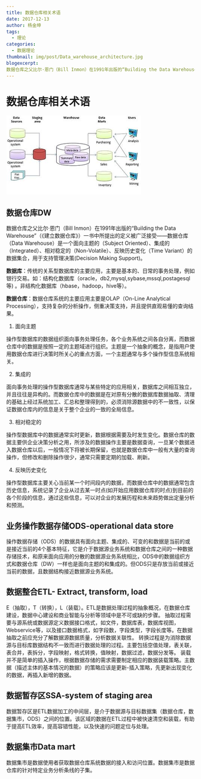 ```yaml
---
title: 数据仓库相关术语
date: 2017-12-13
author: 杨金坤
tags:
  - 理论
categories:
  - 数据理论
thumbnail: img/post/Data_warehouse_architecture.jpg
blogexcerpt:
数据仓库之父比尔·恩门（Bill Inmon）在1991年出版的“Building the Data Warehouse”（《建立数据仓库》）一书中所提出的定义被广泛接受——数据仓库（Data Warehouse）是一个面向主题的（Subject Oriented）、集成的（Integrated）、相对稳定的（Non-Volatile）、反映历史变化（Time Variant）的数据集合，用于支持管理决策(Decision Making Support)。
---
```

# 数据仓库相关术语
![数据仓库架构](img/post/Data_warehouse_architecture.jpg)
## 数据仓库DW

数据仓库之父比尔·恩门（Bill Inmon）在1991年出版的“Building the Data Warehouse”（《建立数据仓库》）一书中所提出的定义被广泛接受——数据仓库（Data Warehouse）是一个面向主题的（Subject Oriented）、集成的（Integrated）、相对稳定的（Non-Volatile）、反映历史变化（Time Variant）的数据集合，用于支持管理决策(Decision Making Support)。

**数据库**：传统的关系型数据库的主要应用，主要是基本的、日常的事务处理，例如银行交易。如：结构化数据库（oracle，db2,mysql,sybase,mssql,postagesql等) 。非结构化数据库（hbase，hadoop，hive等）。

**数据仓库**：数据仓库系统的主要应用主要是OLAP（On-Line Analytical Processing），支持复杂的分析操作，侧重决策支持，并且提供直观易懂的查询结果。

1. 面向主题

操作型数据库的数据组织面向事务处理任务，各个业务系统之间各自分离，而数据仓库中的数据是按照一定的主题域进行组织。主题是一个抽象的概念，是指用户使用数据仓库进行决策时所关心的重点方面，一个主题通常与多个操作型信息系统相关。

2. 集成的

面向事务处理的操作型数据库通常与某些特定的应用相关，数据库之间相互独立，并且往往是异构的。而数据仓库中的数据是在对原有分散的数据库数据抽取、清理的基础上经过系统加工、汇总和整理得到的，必须消除源数据中的不一致性，以保证数据仓库内的信息是关于整个企业的一致的全局信息。

3. 相对稳定的

操作型数据库中的数据通常实时更新，数据根据需要及时发生变化。数据仓库的数据主要供企业决策分析之用，所涉及的数据操作主要是数据查询，一旦某个数据进入数据仓库以后，一般情况下将被长期保留，也就是数据仓库中一般有大量的查询操作，但修改和删除操作很少，通常只需要定期的加载、刷新。

4. 反映历史变化

操作型数据库主要关心当前某一个时间段内的数据，而数据仓库中的数据通常包含历史信息，系统记录了企业从过去某一时点(如开始应用数据仓库的时点)到目前的各个阶段的信息，通过这些信息，可以对企业的发展历程和未来趋势做出定量分析和预测。

## 业务操作数据存储ODS-operational data store

操作数据存储（ODS）的数据具有面向主题、集成的、可变的和数据是当前的或是接近当前的4个基本特征，它是介于数据源业务系统和数据仓库之间的一种数据存储技术，和原来面向应用的分散的数据源业务系统相比，ODS中的数据组织方式和数据仓库（DW）一样也是面向主题的和集成的。但ODS只是存放当前或接近当前的数据，且数据结构接近数据源业务系统。

## 数据整合ETL- Extract, transform, load 
E（抽取），T（转换），L（装载）。ETL是数据处理过程的抽象概况，在数据仓库建设，数据中心建设和商业智能与分析等领域中是不可或缺的步骤。
抽取过程需要与源系统或数据源定义数据接口格式，如文件，数据库表，数据库视图，Webservice等，以及接口数据格式，如字段数，字段类型，字段长度等。在数据抽取之前应充分了解数据源数据质量，分析数据关联性。
转换过程是为消除数据源与目标库数据结构不一致而进行数据处理的过程。主要包括空值处理，表关联，表合并，表拆分，字段映射，格式转换，值映射，数据过滤，数据分发等。
装载并不是简单的插入操作，根据数据存储的需求需要制定相应的数据装载策略。主数据（描述主体的基本情况的数据）的策略应该是更新-插入策略，先更新出现变化的数据，再插入新增的数据。

## 数据暂存区SSA-system of staging area

数据暂存区是ETL数据加工的中间层，是介于数据源与目标数据集（数据仓库，数据集市，ODS）之间的位置。该区域的数据在ETL过程中被快速清空和装载，有助于提高ETL效率，提高容错性能，以及快速的问题定位与处理。

## 数据集市Data mart

数据集市是数据使用者获取数据仓库系统数据的接入和访问位置。数据集市是数据仓库的针对特定业务分析条线的子集。

